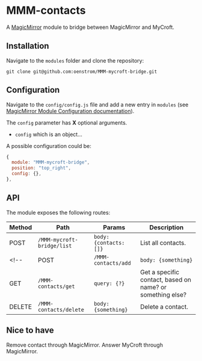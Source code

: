# MMM-contacts

A [MagicMirror](https://magicmirror.builders/) module to bridge between MagicMirror and MyCroft.

## Installation

Navigate to the `modules` folder and clone the repository:

`git clone git@github.com:oenstrom/MMM-mycroft-bridge.git`

## Configuration

Navigate to the `config/config.js` file and add a new entry in `modules` (see [MagicMirror Module Configuration documentation](https://docs.magicmirror.builders/modules/configuration.html)).

The `config` parameter has __X__ optional arguments.
* `config` which is an object...

A possible configuration could be:

```js
{
  module: "MMM-mycroft-bridge",
  position: "top_right",
  config: {},
},
```

## API

The module exposes the following routes:

| Method    | Path                       | Params                 | Description                                               |
|-----------|----------------------------|------------------------|-----------------------------------------------------------|
| POST      | `/MMM-mycroft-bridge/list` | `body: {contacts: []}` | List all contacts.                                        |
<!-- | POST      | `/MMM-contacts/add`    | `body: {something}` | Add a new contact.                                        |
| GET       | `/MMM-contacts/get`    | `query: {?}`        | Get a specific contact, based on name? or something else? |
| DELETE    | `/MMM-contacts/delete` | `body: {something}` | Delete a contact.                                         | -->

## Nice to have

Remove contact through MagicMirror. Answer MyCroft through MagicMirror.